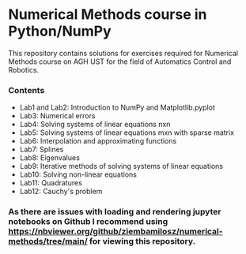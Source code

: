 # Numerical Methods course in Python/NumPy

This repository contains solutions for exercises required for Numerical Methods course on
AGH UST for the field of Automatics Control and Robotics.

### Contents

* Lab1 and Lab2: Introduction to NumPy and Matplotlib.pyplot
* Lab3: Numerical errors
* Lab4: Solving systems of linear equations nxn
* Lab5: Solving systems of linear equations mxn with sparse matrix
* Lab6: Interpolation and approximating functions
* Lab7: Splines
* Lab8: Eigenvalues
* Lab9: Iterative methods of solving systems of linear equations
* Lab10: Solving non-linear equations
* Lab11: Quadratures
* Lab12: Cauchy's problem

### As there are issues with loading and rendering jupyter notebooks on Github I recommend using https://nbviewer.org/github/ziembamilosz/numerical-methods/tree/main/ for viewing this repository.
